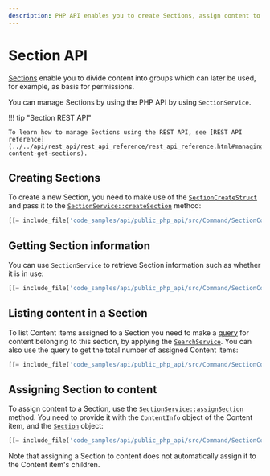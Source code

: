 ```yaml
---
description: PHP API enables you to create Sections, assign content to them as well as get various information about the Section.
---
```


# Section API

[Sections](sections.md) enable you to divide content into groups
which can later be used, for example, as basis for permissions.

You can manage Sections by using the PHP API by using `SectionService`.

!!! tip "Section REST API"

    To learn how to manage Sections using the REST API, see [REST API reference](../../api/rest_api/rest_api_reference/rest_api_reference.html#managing-content-get-sections).

## Creating Sections

To create a new Section, you need to make use of the [`SectionCreateStruct`](https://github.com/ibexa/core/blob/main/src/contracts/Repository/Values/Content/SectionCreateStruct.php)
and pass it to the [`SectionService::createSection`](https://github.com/ibexa/core/blob/main/src/contracts/Repository/SectionService.php#L32) method:

``` php 
[[= include_file('code_samples/api/public_php_api/src/Command/SectionCommand.php', 58, 62) =]]
```

## Getting Section information

You can use `SectionService` to retrieve Section information such as whether it is in use:

``` php
[[= include_file('code_samples/api/public_php_api/src/Command/SectionCommand.php', 76, 81) =]]
```

## Listing content in a Section

To list Content items assigned to a Section you need to make a [query](search_api.md)
for content belonging to this section, by applying the [`SearchService`](https://github.com/ibexa/core/blob/main/src/contracts/Repository/SearchService.php).
You can also use the query to get the total number of assigned Content items:

``` php
[[= include_file('code_samples/api/public_php_api/src/Command/SectionCommand.php', 69, 75) =]][[= include_file('code_samples/api/public_php_api/src/Command/SectionCommand.php', 82, 86) =]]
```

## Assigning Section to content

To assign content to a Section, use the [`SectionService::assignSection`](https://github.com/ibexa/core/blob/main/src/contracts/Repository/SectionService.php#L110) method.
You need to provide it with the `ContentInfo` object of the Content item,
and the [`Section`](https://github.com/ibexa/core/blob/main/src/contracts/Repository/Values/Content/Section.php) object:

``` php
[[= include_file('code_samples/api/public_php_api/src/Command/SectionCommand.php', 64, 67) =]]
```

Note that assigning a Section to content does not automatically assign it to the Content item's children.
